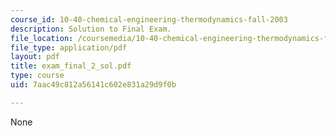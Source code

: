 ```yaml
---
course_id: 10-40-chemical-engineering-thermodynamics-fall-2003
description: Solution to Final Exam.
file_location: /coursemedia/10-40-chemical-engineering-thermodynamics-fall-2003/7aac49c812a56141c602e831a29d9f0b_exam_final_2_sol.pdf
file_type: application/pdf
layout: pdf
title: exam_final_2_sol.pdf
type: course
uid: 7aac49c812a56141c602e831a29d9f0b

---
```

None